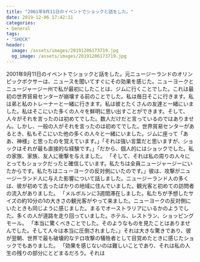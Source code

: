 ```yaml
---
title: "2001年9月11日のイベントでショックと話をした。"
date: 2019-12-06 17:42:11
categories:
- General
tags:
- "SHOCK"
header:
  image: /assets/images/20191206173719.jpg
  og_image: /assets/images/20191206173719.jpg
---
```


2001年9月11日のイベントでショックと話をした。元ニュージーランドのオリンピックボクサーは、ニュースを聞いてすぐにその効果を感じた。ニューヨークとニュージャージー州で私が最初にしたことは、ジムに行くことでした。これは最初の世界貿易センターが崩壊する前のことでした。私は毎日そこに行きます。私は弟と私のトレーナーと一緒に行きます。私は彼とたくさんの友達と一緒にいました。私はそこにいた多くの人々を鮮明に思い出すことができます。そして、人々がそれを言ったのは初めてでした。数人だけだと言っているのではありません。しかし、一般の人がそれを言ったのは初めてでした。世界貿易センターがあるとき、私もそこにいた他の多くの人々と一緒にいました。ジムに座って「ああ、神様」と思ったのを覚えています。」「それは強い言葉だと思いますが、ショックはそれが最も直接的な経験です。」「だから、個人的にはショックでした。私の家族、家族、友人に衝撃を与えました。 「そして、それは私の周りの人々にとってもショックだったと確信しています。私たちは全員ニュージャージーにいたからです。私たちはニューヨークの反対側にいたのです。」彼は、攻撃がニュージーランド人に与えた影響について話しました。ニュージーランド人の多くは、彼が初めて去ったばかりの地域に住んでいました。観光客と初めての訪問者の流入がありました。 「メルボルンに3週間滞在しました。私たちが予想したサイズの約10分の1の大きさの観光客がやって来ました。ニューヨークの反対側にいたときも同じように感じました。まるでオーストラリアにいるかのようでした。多くの人が道路を走り回っていました。ホテル、レストラン、ショッピングモール。 「本当に驚くべきことでした。そのようなものを見たことはありませんでした。そして人々は本当に圧倒されました。」それは大きな驚きであり、彼が翌朝、世界で最も破壊的なテロ攻撃の犠牲者として目覚めたときに感じたショックでもありました。 「効果を感じないのは難しいことであり、それは私の人生の残りの部分にとどまるだろう。それは
